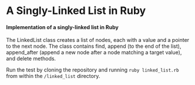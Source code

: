 # A Singly-Linked List in Ruby
#### Implementation of a singly-linked list in Ruby
The LinkedList class creates a list of nodes, each with a value and a pointer to the next node. The class contains find, append (to the end of the list), append_after (append a new node after a node matching a target value), and delete methods.

Run the test by cloning the repository and running `ruby linked_list.rb` from within the `/linked_list` directory.
